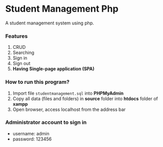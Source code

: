 # Student Management Php
A student management system using php.
### Features
1. CRUD
2. Searching
3. Sign in
4. Sign out
5. **Having Single-page application (SPA)**
### How to run this program?
1. Import file `studentmanagement.sql` into **PHPMyAdmin**
2. Copy all data (files and folders) in **source** folder into **htdocs** folder of **xampp**
3. Open browser, access localhost from the address bar
### Administrator account to sign in
- username: admin
- password: 123456


